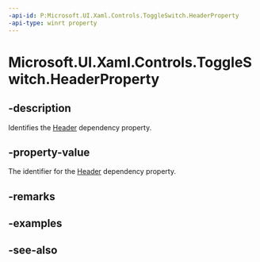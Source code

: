 ```yaml
---
-api-id: P:Microsoft.UI.Xaml.Controls.ToggleSwitch.HeaderProperty
-api-type: winrt property
---
```


<!-- Property syntax
public Windows.UI.Xaml.DependencyProperty HeaderProperty { get; }
-->

# Microsoft.UI.Xaml.Controls.ToggleSwitch.HeaderProperty

## -description
Identifies the [Header](toggleswitch_header.md) dependency property.

## -property-value
The identifier for the [Header](toggleswitch_header.md) dependency property.

## -remarks

## -examples

## -see-also
